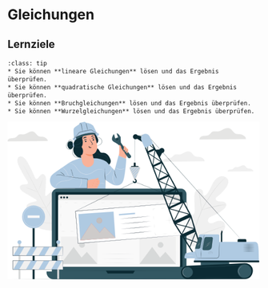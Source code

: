 # Gleichungen

## Lernziele

```{admonition} Lernziele
:class: tip
* Sie können **lineare Gleichungen** lösen und das Ergebnis überprüfen.
* Sie können **quadratische Gleichungen** lösen und das Ergebnis überprüfen.
* Sie können **Bruchgleichungen** lösen und das Ergebnis überprüfen.
* Sie können **Wurzelgleichungen** lösen und das Ergebnis überprüfen.
```


![hint: work in progress](../pics/work_in_progress.png)